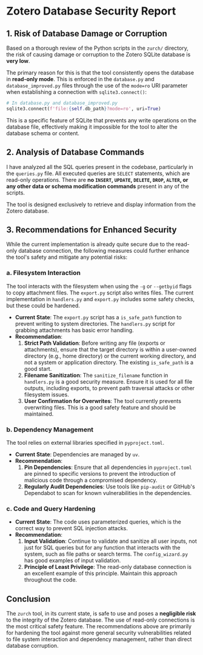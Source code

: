 # Zotero Database Security Report

## 1. Risk of Database Damage or Corruption

Based on a thorough review of the Python scripts in the `zurch/` directory, the risk of causing damage or corruption to the Zotero SQLite database is **very low**.

The primary reason for this is that the tool consistently opens the database in **read-only mode**. This is enforced in the `database.py` and `database_improved.py` files through the use of the `mode=ro` URI parameter when establishing a connection with `sqlite3.connect()`:

```python
# In database.py and database_improved.py
sqlite3.connect(f'file:{self.db_path}?mode=ro', uri=True)
```

This is a specific feature of SQLite that prevents any write operations on the database file, effectively making it impossible for the tool to alter the database schema or content.

## 2. Analysis of Database Commands

I have analyzed all the SQL queries present in the codebase, particularly in the `queries.py` file. All executed queries are `SELECT` statements, which are read-only operations. There are **no `INSERT`, `UPDATE`, `DELETE`, `DROP`, `ALTER`, or any other data or schema modification commands** present in any of the scripts.

The tool is designed exclusively to retrieve and display information from the Zotero database.

## 3. Recommendations for Enhanced Security

While the current implementation is already quite secure due to the read-only database connection, the following measures could further enhance the tool's safety and mitigate any potential risks:

### a. Filesystem Interaction

The tool interacts with the filesystem when using the `-g` or `--getbyid` flags to copy attachment files. The `export.py` script also writes files. The current implementation in `handlers.py` and `export.py` includes some safety checks, but these could be hardened.

- **Current State**: The `export.py` script has a `is_safe_path` function to prevent writing to system directories. The `handlers.py` script for grabbing attachments has basic error handling.
- **Recommendation**:
    1.  **Strict Path Validation**: Before writing any file (exports or attachments), ensure that the target directory is within a user-owned directory (e.g., home directory) or the current working directory, and not a system or application directory. The existing `is_safe_path` is a good start.
    2.  **Filename Sanitization**: The `sanitize_filename` function in `handlers.py` is a good security measure. Ensure it is used for all file outputs, including exports, to prevent path traversal attacks or other filesystem issues.
    3.  **User Confirmation for Overwrites**: The tool currently prevents overwriting files. This is a good safety feature and should be maintained.

### b. Dependency Management

The tool relies on external libraries specified in `pyproject.toml`.

- **Current State**: Dependencies are managed by `uv`.
- **Recommendation**:
    1.  **Pin Dependencies**: Ensure that all dependencies in `pyproject.toml` are pinned to specific versions to prevent the introduction of malicious code through a compromised dependency.
    2.  **Regularly Audit Dependencies**: Use tools like `pip-audit` or GitHub's Dependabot to scan for known vulnerabilities in the dependencies.

### c. Code and Query Hardening

- **Current State**: The code uses parameterized queries, which is the correct way to prevent SQL injection attacks.
- **Recommendation**:
    1.  **Input Validation**: Continue to validate and sanitize all user inputs, not just for SQL queries but for any function that interacts with the system, such as file paths or search terms. The `config_wizard.py` has good examples of input validation.
    2.  **Principle of Least Privilege**: The read-only database connection is an excellent example of this principle. Maintain this approach throughout the code.

## Conclusion

The `zurch` tool, in its current state, is safe to use and poses a **negligible risk** to the integrity of the Zotero database. The use of read-only connections is the most critical safety feature. The recommendations above are primarily for hardening the tool against more general security vulnerabilities related to file system interaction and dependency management, rather than direct database corruption.
